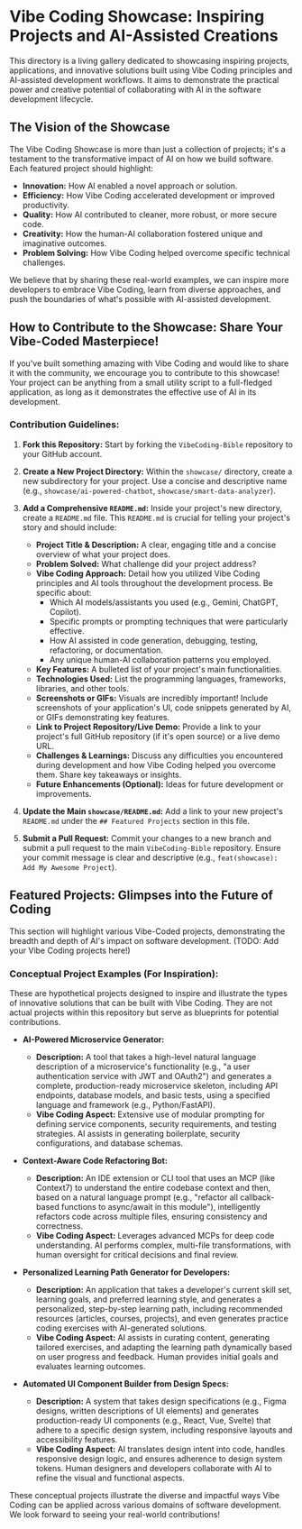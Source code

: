 # Vibe Coding Showcase: Inspiring Projects and AI-Assisted Creations

This directory is a living gallery dedicated to showcasing inspiring projects, applications, and innovative solutions built using Vibe Coding principles and AI-assisted development workflows. It aims to demonstrate the practical power and creative potential of collaborating with AI in the software development lifecycle.

## The Vision of the Showcase

The Vibe Coding Showcase is more than just a collection of projects; it's a testament to the transformative impact of AI on how we build software. Each featured project should highlight:

*   **Innovation:** How AI enabled a novel approach or solution.
*   **Efficiency:** How Vibe Coding accelerated development or improved productivity.
*   **Quality:** How AI contributed to cleaner, more robust, or more secure code.
*   **Creativity:** How the human-AI collaboration fostered unique and imaginative outcomes.
*   **Problem Solving:** How Vibe Coding helped overcome specific technical challenges.

We believe that by sharing these real-world examples, we can inspire more developers to embrace Vibe Coding, learn from diverse approaches, and push the boundaries of what's possible with AI-assisted development.

## How to Contribute to the Showcase: Share Your Vibe-Coded Masterpiece!

If you've built something amazing with Vibe Coding and would like to share it with the community, we encourage you to contribute to this showcase! Your project can be anything from a small utility script to a full-fledged application, as long as it demonstrates the effective use of AI in its development.

### Contribution Guidelines:

1.  **Fork this Repository:** Start by forking the `VibeCoding-Bible` repository to your GitHub account.

2.  **Create a New Project Directory:** Within the `showcase/` directory, create a new subdirectory for your project. Use a concise and descriptive name (e.g., `showcase/ai-powered-chatbot`, `showcase/smart-data-analyzer`).

3.  **Add a Comprehensive `README.md`:** Inside your project's new directory, create a `README.md` file. This `README.md` is crucial for telling your project's story and should include:
    *   **Project Title & Description:** A clear, engaging title and a concise overview of what your project does.
    *   **Problem Solved:** What challenge did your project address?
    *   **Vibe Coding Approach:** Detail how you utilized Vibe Coding principles and AI tools throughout the development process. Be specific about:
        *   Which AI models/assistants you used (e.g., Gemini, ChatGPT, Copilot).
        *   Specific prompts or prompting techniques that were particularly effective.
        *   How AI assisted in code generation, debugging, testing, refactoring, or documentation.
        *   Any unique human-AI collaboration patterns you employed.
    *   **Key Features:** A bulleted list of your project's main functionalities.
    *   **Technologies Used:** List the programming languages, frameworks, libraries, and other tools.
    *   **Screenshots or GIFs:** Visuals are incredibly important! Include screenshots of your application's UI, code snippets generated by AI, or GIFs demonstrating key features.
    *   **Link to Project Repository/Live Demo:** Provide a link to your project's full GitHub repository (if it's open source) or a live demo URL.
    *   **Challenges & Learnings:** Discuss any difficulties you encountered during development and how Vibe Coding helped you overcome them. Share key takeaways or insights.
    *   **Future Enhancements (Optional):** Ideas for future development or improvements.

4.  **Update the Main `showcase/README.md`:** Add a link to your new project's `README.md` under the `## Featured Projects` section in this file.

5.  **Submit a Pull Request:** Commit your changes to a new branch and submit a pull request to the main `VibeCoding-Bible` repository. Ensure your commit message is clear and descriptive (e.g., `feat(showcase): Add My Awesome Project`).

## Featured Projects: Glimpses into the Future of Coding

This section will highlight various Vibe-Coded projects, demonstrating the breadth and depth of AI's impact on software development. (TODO: Add your Vibe Coding projects here!)

### Conceptual Project Examples (For Inspiration):

These are hypothetical projects designed to inspire and illustrate the types of innovative solutions that can be built with Vibe Coding. They are not actual projects within this repository but serve as blueprints for potential contributions.

*   **AI-Powered Microservice Generator:**
    *   **Description:** A tool that takes a high-level natural language description of a microservice's functionality (e.g., "a user authentication service with JWT and OAuth2") and generates a complete, production-ready microservice skeleton, including API endpoints, database models, and basic tests, using a specified language and framework (e.g., Python/FastAPI).
    *   **Vibe Coding Aspect:** Extensive use of modular prompting for defining service components, security requirements, and testing strategies. AI assists in generating boilerplate, security configurations, and database schemas.

*   **Context-Aware Code Refactoring Bot:**
    *   **Description:** An IDE extension or CLI tool that uses an MCP (like Context7) to understand the entire codebase context and then, based on a natural language prompt (e.g., "refactor all callback-based functions to async/await in this module"), intelligently refactors code across multiple files, ensuring consistency and correctness.
    *   **Vibe Coding Aspect:** Leverages advanced MCPs for deep code understanding. AI performs complex, multi-file transformations, with human oversight for critical decisions and final review.

*   **Personalized Learning Path Generator for Developers:**
    *   **Description:** An application that takes a developer's current skill set, learning goals, and preferred learning style, and generates a personalized, step-by-step learning path, including recommended resources (articles, courses, projects), and even generates practice coding exercises with AI-generated solutions.
    *   **Vibe Coding Aspect:** AI assists in curating content, generating tailored exercises, and adapting the learning path dynamically based on user progress and feedback. Human provides initial goals and evaluates learning outcomes.

*   **Automated UI Component Builder from Design Specs:**
    *   **Description:** A system that takes design specifications (e.g., Figma designs, written descriptions of UI elements) and generates production-ready UI components (e.g., React, Vue, Svelte) that adhere to a specific design system, including responsive layouts and accessibility features.
    *   **Vibe Coding Aspect:** AI translates design intent into code, handles responsive design logic, and ensures adherence to design system tokens. Human designers and developers collaborate with AI to refine the visual and functional aspects.

These conceptual projects illustrate the diverse and impactful ways Vibe Coding can be applied across various domains of software development. We look forward to seeing your real-world contributions!
